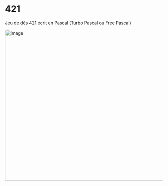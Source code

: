# 421
Jeu de dés 421 écrit en Pascal (Turbo Pascal ou Free Pascal)

<img width="641" height="481" alt="image" src="https://github.com/user-attachments/assets/cddbd2b4-a730-4afe-8f89-f0b5f63154d8" />
